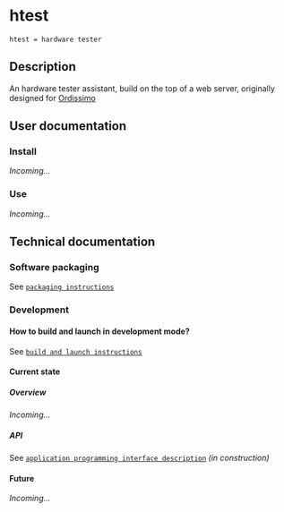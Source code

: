 # htest
`htest = hardware tester`

## Description
An hardware tester assistant, build on the top of a web server, originally designed for [Ordissimo](http://www.ordissimo.eu/en/about/change-mind)

## User documentation
### Install
*Incoming...*

### Use
*Incoming...*

## Technical documentation
### Software packaging
See [`packaging instructions`](htest-server/README.md)

### Development
#### How to build and launch in development mode?
See [`build and launch instructions`](htest-server/source/README.md)

#### Current state
##### Overview
*Incoming...*

##### API
See [`application programming interface description`](htest-server/source/documentation/API.md) *(in construction)*

#### Future
*Incoming...*
